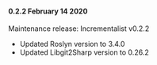 #### 0.2.2 February 14 2020 ####
Maintenance release: Incrementalist v0.2.2

* Updated Roslyn version to 3.4.0
* Updated Libgit2Sharp version to 0.26.2